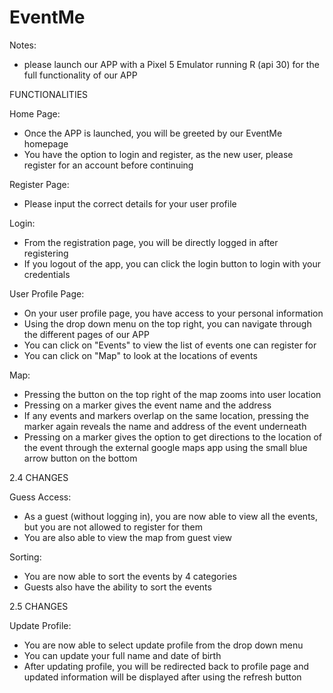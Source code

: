 # EventMe

Notes:
- please launch our APP with a Pixel 5 Emulator running R (api 30) for the full functionality of our APP

FUNCTIONALITIES

Home Page:
- Once the APP is launched, you will be greeted by our EventMe homepage
- You have the option to login and register, as the new user, please register for an account before continuing

Register Page:
- Please input the correct details for your user profile

Login:
- From the registration page, you will be directly logged in after registering
- If you logout of the app, you can click the login button to login with your credentials

User Profile Page:
- On your user profile page, you have access to your personal information
- Using the drop down menu on the top right, you can navigate through the different pages of our APP
- You can click on "Events" to view the list of events one can register for
- You can click on "Map" to look at the locations of events 

Map:
- Pressing the button on the top right of the map zooms into user location
- Pressing on a marker gives the event name and the address
- If any events and markers overlap on the same location, pressing the marker again reveals the name and address of the event underneath
- Pressing on a marker gives the option to get directions to the location of the event through the external google maps app using the small blue arrow button on the bottom 

2.4 CHANGES

Guess Access:
- As a guest (without logging in), you are now able to view all the events, but you are not allowed to register for them
- You are also able to view the map from guest view

Sorting:
- You are now able to sort the events by 4 categories
- Guests also have the ability to sort the events

2.5 CHANGES

Update Profile:
- You are now able to select update profile from the drop down menu
- You can update your full name and date of birth
- After updating profile, you will be redirected back to profile page and updated information will be displayed after using the refresh button

